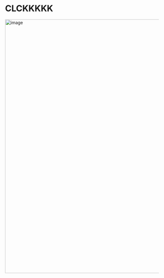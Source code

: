 # CLCKKKKK

<img width="1272" height="834" alt="image" src="https://github.com/user-attachments/assets/af2fb78b-51ae-4a70-834b-040a0f44e947" />

